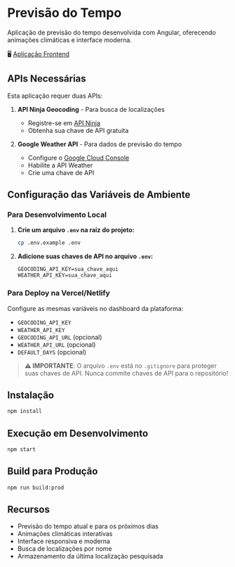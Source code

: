 # Previsão do Tempo

Aplicação de previsão do tempo desenvolvida com Angular, oferecendo animações climáticas e interface moderna.

🖥️ [Aplicação Frontend](https://angular-weather-seven.vercel.app/)

## APIs Necessárias

Esta aplicação requer duas APIs:

1. **API Ninja Geocoding** - Para busca de localizações
   - Registre-se em [API Ninja](https://api-ninjas.com/)
   - Obtenha sua chave de API gratuita

2. **Google Weather API** - Para dados de previsão do tempo
   - Configure o [Google Cloud Console](https://console.cloud.google.com/)
   - Habilite a API Weather
   - Crie uma chave de API

## Configuração das Variáveis de Ambiente

### Para Desenvolvimento Local

1. **Crie um arquivo `.env` na raiz do projeto:**
   ```bash
   cp .env.example .env
   ```

2. **Adicione suas chaves de API no arquivo `.env`:**
   ```env
   GEOCODING_API_KEY=sua_chave_aqui
   WEATHER_API_KEY=sua_chave_aqui
   ```

### Para Deploy na Vercel/Netlify

Configure as mesmas variáveis no dashboard da plataforma:
- `GEOCODING_API_KEY`
- `WEATHER_API_KEY`
- `GEOCODING_API_URL` (opcional)
- `WEATHER_API_URL` (opcional)
- `DEFAULT_DAYS` (opcional)

> **⚠️ IMPORTANTE**: O arquivo `.env` está no `.gitignore` para proteger suas chaves de API. Nunca commite chaves de API para o repositório!

## Instalação

```bash
npm install
```

## Execução em Desenvolvimento

```bash
npm start
```

## Build para Produção

```bash
npm run build:prod
```

## Recursos

- Previsão do tempo atual e para os próximos dias
- Animações climáticas interativas
- Interface responsiva e moderna
- Busca de localizações por nome
- Armazenamento da última localização pesquisada 
